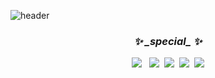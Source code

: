 ![header](https://capsule-render.vercel.app/api?type=rect&color=0:f0cac9,100:8fa6c6&height=200&section=header&text=Hi!%20I'm&fontSize=90&stroke=ffffff)<br>
 <h3 align="center"><i><strong>✨ _special_ ✨</i></strong><br></h3>
 <p align="center">
<img src="https://img.shields.io/badge/Adobe Photoshop-31A8FF?style=flat-square&logo=Adobe Photoshop&logoColor=white"/> &nbsp
<img src="https://img.shields.io/badge/JAVA-F7DF1E?style=flat-square&logo=JAVA&logoColor=white"/>&nbsp
<img src="https://img.shields.io/badge/MySQL-4479A1?style=flat-square&logo=MySQL&logoColor=white"/>&nbsp
<img src="https://img.shields.io/badge/IntelliJ IDEA-000000?style=flat-square&logo=IntelliJ IDEA&logoColor=white"/>&nbsp
<img src="https://img.shields.io/badge/Spring-6DB33F?style=flat-square&logo=Spring&logoColor=white"/>
  </p>
